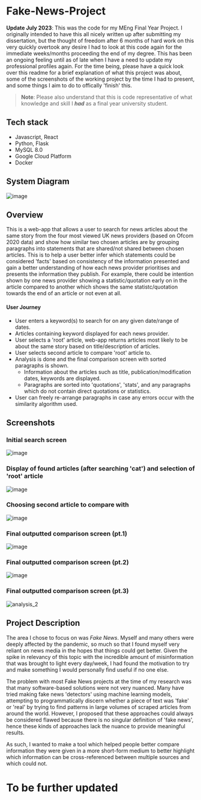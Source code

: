 # Fake-News-Project

**Update July 2023**: This was the code for my MEng Final Year Project. 
I originally intended to have this all nicely written up after submitting my dissertation, but the thought of freedom after 6 months of hard work on this very quickly overtook any desire I had to look at this code again for the immediate weeks/months proceeding the end of my degree. This has been an ongoing feeling until as of late when I have a need to update my professional profiles again. For the time being, please have a quick look over this readme for a brief explanation of what this project was about, some of the screenshots of the working project by the time I had to present, and some 
things I aim to do to offically 'finish' this.

> **Note**: Please also understand that this is code representative of what knowledge and skill I **_had_** as a final year university student.

## Tech stack
- Javascript, React
- Python, Flask
- MySQL 8.0
- Google Cloud Platform
- Docker

## System Diagram
![image](https://github.com/hotinglok/Fake-News-Project/assets/53564281/4197a6ab-f0a3-42f3-99a3-2fdb510cc480)

## Overview
This is a web-app that allows a user to search for news articles about the same story from the four most viewed UK news providers (based on Ofcom 2020 data) and show how similar two chosen articles are by grouping paragraphs into statements that are shared/not shared between chosen articles. This is to help a user better infer which statements could be considered 'facts' based on consistency of the information presented and gain a better understanding of how each news provider prioritises and presents the information they publish. For example, there could be intention shown by one news provider showing a statistic/quotation early on in the article compared to another which shows the same statistc/quotation towards the end of an article or not even at all. 

#### User Journey
- User enters a keyword(s) to search for on any given date/range of dates.
- Articles containing keyword displayed for each news provider.
- User selects a 'root' article, web-app returns articles most likely to be about the same story based on title/description of articles.
- User selects second article to compare 'root' article to.
- Analysis is done and the final comparison screen with sorted paragraphs is shown.
  - Information about the articles such as title, publication/modification dates, keywords are displayed.
  - Paragraphs are sorted into 'quotations', 'stats', and any paragraphs which do not contain direct quotations or statistics.
- User can freely re-arrange paragraphs in case any errors occur with the similarity algorithm used.

## Screenshots
### Initial search screen
![image](https://github.com/hotinglok/Fake-News-Project/assets/53564281/f060f640-b2fd-4a89-8023-0cac87e68bbe)

### Display of found articles (after searching 'cat') and selection of 'root' article
![image](https://github.com/hotinglok/Fake-News-Project/assets/53564281/35d2f674-7811-4a1f-8388-a345bea6b0a7)

### Choosing second article to compare with
![image](https://github.com/hotinglok/Fake-News-Project/assets/53564281/8fb82b60-3688-4097-aaf6-cf2f7c4ecfd5)

### Final outputted comparison screen (pt.1)
![image](https://github.com/hotinglok/Fake-News-Project/assets/53564281/c20ed293-94c3-4f87-9259-9feb2c14ae41)

### Final outputted comparison screen (pt.2)
![image](https://github.com/hotinglok/Fake-News-Project/assets/53564281/9cb22107-a6f8-4ff0-a129-807e9ebdd94f)

### Final outputted comparison screen (pt.3)
![analysis_2](https://github.com/hotinglok/Fake-News-Project/assets/53564281/7bebf9c1-d8d2-4849-a6f7-217dab111d76)

## Project Description
The area I chose to focus on was _Fake News_. Myself and many others were deeply affected by the pandemic, so much so that I found myself very reliant on news media in the hopes that things could get better. Given the spike in relevancy of this topic with the incredible amount of misinformation that was brought to light every day/week, I had found the motivation to try and make something I would personally find useful if no one else.

The problem with most Fake News projects at the time of my research was that many software-based solutions were not very nuanced. Many have tried making fake news 'detectors' using machine learning models, attempting to programmatically discern whether a piece of text was 'fake' or 'real' by trying to find patterns in large volumes of scraped articles from around the world. However, I proposed that these approaches could always be considered flawed because there is no singular definition of 'fake news', hence these kinds of approaches lack the nuance to provide meaningful results.

As such, I wanted to make a tool which helped people better compare information they were given in a more short-form medium to better highlight which information can be cross-referenced between multiple sources and which could not.

# To be further updated
